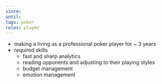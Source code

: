 ```yaml
---
since:
until:
tags: poker
roles: player
---
```


- making a living as a professional poker player for ~ 3 years
- required skills
  - fast and sharp analytics
  - reading opponents and adjusting to their playing styles
  - budget management
  - emotion management
